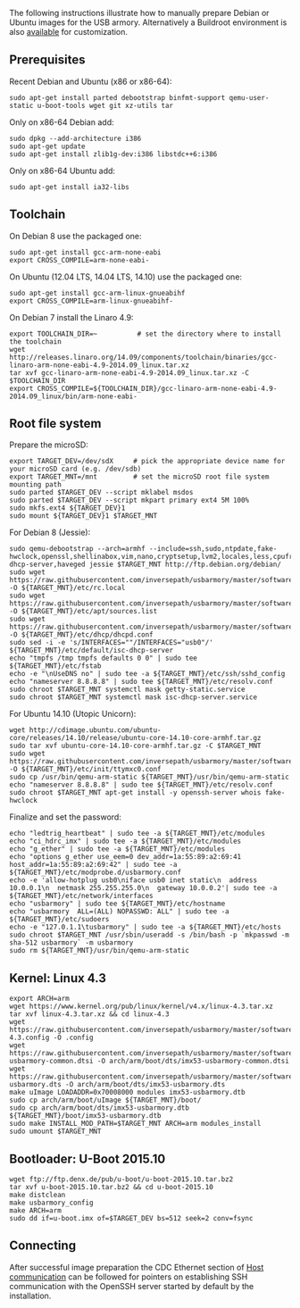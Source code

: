 The following instructions illustrate how to manually prepare Debian or Ubuntu images for the USB armory. Alternatively a Buildroot environment is also [available](https://github.com/inversepath/usbarmory/tree/master/software/buildroot) for customization.

Prerequisites
-------------

Recent Debian and Ubuntu (x86 or x86-64):
```
sudo apt-get install parted debootstrap binfmt-support qemu-user-static u-boot-tools wget git xz-utils tar
```

Only on x86-64 Debian add:
```
sudo dpkg --add-architecture i386
sudo apt-get update
sudo apt-get install zlib1g-dev:i386 libstdc++6:i386
```

Only on x86-64 Ubuntu add:
```
sudo apt-get install ia32-libs
```

Toolchain
---------

On Debian 8 use the packaged one:
```
sudo apt-get install gcc-arm-none-eabi
export CROSS_COMPILE=arm-none-eabi-
```

On Ubuntu (12.04 LTS, 14.04 LTS, 14.10) use the packaged one:
```
sudo apt-get install gcc-arm-linux-gnueabihf
export CROSS_COMPILE=arm-linux-gnueabihf-
```

On Debian 7 install the Linaro 4.9:
```
export TOOLCHAIN_DIR=~          # set the directory where to install the toolchain
wget http://releases.linaro.org/14.09/components/toolchain/binaries/gcc-linaro-arm-none-eabi-4.9-2014.09_linux.tar.xz
tar xvf gcc-linaro-arm-none-eabi-4.9-2014.09_linux.tar.xz -C $TOOLCHAIN_DIR
export CROSS_COMPILE=${TOOLCHAIN_DIR}/gcc-linaro-arm-none-eabi-4.9-2014.09_linux/bin/arm-none-eabi-
```

Root file system
----------------

Prepare the microSD:
```
export TARGET_DEV=/dev/sdX     # pick the appropriate device name for your microSD card (e.g. /dev/sdb)
export TARGET_MNT=/mnt         # set the microSD root file system mounting path
sudo parted $TARGET_DEV --script mklabel msdos
sudo parted $TARGET_DEV --script mkpart primary ext4 5M 100%
sudo mkfs.ext4 ${TARGET_DEV}1
sudo mount ${TARGET_DEV}1 $TARGET_MNT
```

For Debian 8 (Jessie):
```
sudo qemu-debootstrap --arch=armhf --include=ssh,sudo,ntpdate,fake-hwclock,openssl,shellinabox,vim,nano,cryptsetup,lvm2,locales,less,cpufrequtils,isc-dhcp-server,haveged jessie $TARGET_MNT http://ftp.debian.org/debian/
sudo wget https://raw.githubusercontent.com/inversepath/usbarmory/master/software/debian_conf/rc.local -O ${TARGET_MNT}/etc/rc.local
sudo wget https://raw.githubusercontent.com/inversepath/usbarmory/master/software/debian_conf/sources.list -O ${TARGET_MNT}/etc/apt/sources.list
sudo wget https://raw.githubusercontent.com/inversepath/usbarmory/master/software/debian_conf/dhcpd.conf -O ${TARGET_MNT}/etc/dhcp/dhcpd.conf
sudo sed -i -e 's/INTERFACES=""/INTERFACES="usb0"/' ${TARGET_MNT}/etc/default/isc-dhcp-server
echo "tmpfs /tmp tmpfs defaults 0 0" | sudo tee ${TARGET_MNT}/etc/fstab
echo -e "\nUseDNS no" | sudo tee -a ${TARGET_MNT}/etc/ssh/sshd_config
echo "nameserver 8.8.8.8" | sudo tee ${TARGET_MNT}/etc/resolv.conf
sudo chroot $TARGET_MNT systemctl mask getty-static.service
sudo chroot $TARGET_MNT systemctl mask isc-dhcp-server.service
```

For Ubuntu 14.10 (Utopic Unicorn):
```
wget http://cdimage.ubuntu.com/ubuntu-core/releases/14.10/release/ubuntu-core-14.10-core-armhf.tar.gz
sudo tar xvf ubuntu-core-14.10-core-armhf.tar.gz -C $TARGET_MNT
sudo wget https://raw.githubusercontent.com/inversepath/usbarmory/master/software/ubuntu_conf/ttymxc0.conf -O ${TARGET_MNT}/etc/init/ttymxc0.conf
sudo cp /usr/bin/qemu-arm-static ${TARGET_MNT}/usr/bin/qemu-arm-static
echo "nameserver 8.8.8.8" | sudo tee ${TARGET_MNT}/etc/resolv.conf
sudo chroot $TARGET_MNT apt-get install -y openssh-server whois fake-hwclock
```

Finalize and set the password:
```
echo "ledtrig_heartbeat" | sudo tee -a ${TARGET_MNT}/etc/modules
echo "ci_hdrc_imx" | sudo tee -a ${TARGET_MNT}/etc/modules
echo "g_ether" | sudo tee -a ${TARGET_MNT}/etc/modules
echo "options g_ether use_eem=0 dev_addr=1a:55:89:a2:69:41 host_addr=1a:55:89:a2:69:42" | sudo tee -a ${TARGET_MNT}/etc/modprobe.d/usbarmory.conf
echo -e 'allow-hotplug usb0\niface usb0 inet static\n  address 10.0.0.1\n  netmask 255.255.255.0\n  gateway 10.0.0.2'| sudo tee -a ${TARGET_MNT}/etc/network/interfaces
echo "usbarmory" | sudo tee ${TARGET_MNT}/etc/hostname
echo "usbarmory  ALL=(ALL) NOPASSWD: ALL" | sudo tee -a ${TARGET_MNT}/etc/sudoers
echo -e "127.0.1.1\tusbarmory" | sudo tee -a ${TARGET_MNT}/etc/hosts
sudo chroot $TARGET_MNT /usr/sbin/useradd -s /bin/bash -p `mkpasswd -m sha-512 usbarmory` -m usbarmory
sudo rm ${TARGET_MNT}/usr/bin/qemu-arm-static
```

Kernel: Linux 4.3
-------------------

```
export ARCH=arm
wget https://www.kernel.org/pub/linux/kernel/v4.x/linux-4.3.tar.xz
tar xvf linux-4.3.tar.xz && cd linux-4.3
wget https://raw.githubusercontent.com/inversepath/usbarmory/master/software/kernel_conf/usbarmory_linux-4.3.config -O .config
wget https://raw.githubusercontent.com/inversepath/usbarmory/master/software/kernel_conf/imx53-usbarmory-common.dtsi -O arch/arm/boot/dts/imx53-usbarmory-common.dtsi
wget https://raw.githubusercontent.com/inversepath/usbarmory/master/software/kernel_conf/imx53-usbarmory.dts -O arch/arm/boot/dts/imx53-usbarmory.dts
make uImage LOADADDR=0x70008000 modules imx53-usbarmory.dtb
sudo cp arch/arm/boot/uImage ${TARGET_MNT}/boot/
sudo cp arch/arm/boot/dts/imx53-usbarmory.dtb ${TARGET_MNT}/boot/imx53-usbarmory.dtb
sudo make INSTALL_MOD_PATH=$TARGET_MNT ARCH=arm modules_install
sudo umount $TARGET_MNT
```

Bootloader: U-Boot 2015.10
--------------------------

```
wget ftp://ftp.denx.de/pub/u-boot/u-boot-2015.10.tar.bz2
tar xvf u-boot-2015.10.tar.bz2 && cd u-boot-2015.10
make distclean
make usbarmory_config
make ARCH=arm
sudo dd if=u-boot.imx of=$TARGET_DEV bs=512 seek=2 conv=fsync
```

Connecting
----------

After successful image preparation the CDC Ethernet section of [Host communication](https://github.com/inversepath/usbarmory/wiki/Host-communication) can be followed for pointers on establishing SSH communication with the OpenSSH server started by default by the installation.
